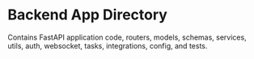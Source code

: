 # Backend App Directory

Contains FastAPI application code, routers, models, schemas, services, utils, auth, websocket, tasks, integrations, config, and tests.
